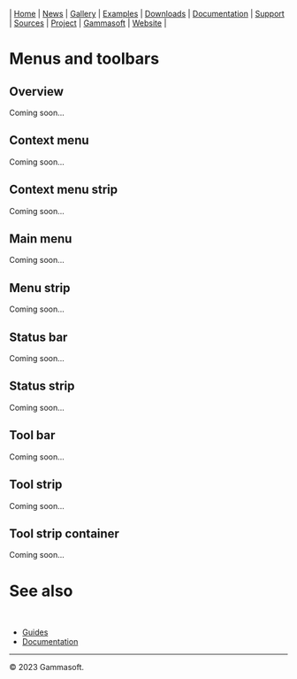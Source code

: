 | [Home](home.md) | [News](news.md) | [Gallery](gallery.md) | [Examples](examples.md) | [Downloads](downloads.md) | [Documentation](documentation.md) | [Support](support.md) | [Sources](https://github.com/gammasoft71/xtd) | [Project](https://sourceforge.net/projects/xtdpro/) | [Gammasoft](gammasoft.md) | [Website](https://gammasoft71.wixsite.com/xtdpro) |

# Menus and toolbars

## Overview

Coming soon...

## Context menu

Coming soon...

## Context menu strip

Coming soon...

## Main menu

Coming soon...

## Menu strip

Coming soon...

## Status bar

Coming soon...

## Status strip

Coming soon...

## Tool bar

Coming soon...

## Tool strip

Coming soon...

## Tool strip container

Coming soon...

# See also
​
* [Guides](guides.md)
* [Documentation](documentation.md)

______________________________________________________________________________________________

© 2023 Gammasoft.
